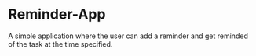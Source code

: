 # Reminder-App
A simple application where the user can add a reminder and get reminded of the task at the time specified.

